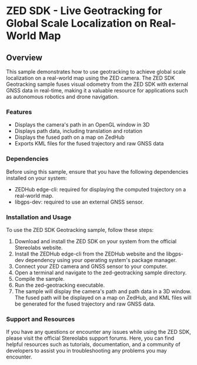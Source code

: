 # ZED SDK - Live Geotracking for Global Scale Localization on Real-World Map

## Overview

This sample demonstrates how to use geotracking to achieve global scale localization on a real-world map using the ZED camera. The ZED SDK Geotracking sample fuses visual odometry from the ZED SDK with external GNSS data in real-time, making it a valuable resource for applications such as autonomous robotics and drone navigation.

### Features

- Displays the camera's path in an OpenGL window in 3D
- Displays path data, including translation and rotation
- Displays the fused path on a map on ZedHub
- Exports KML files for the fused trajectory and raw GNSS data

### Dependencies

Before using this sample, ensure that you have the following dependencies installed on your system:
- ZEDHub edge-cli: required for displaying the computed trajectory on a real-world map.
- libgps-dev: required to use an external GNSS sensor.

### Installation and Usage

To use the ZED SDK Geotracking sample, follow these steps:
1. Download and install the ZED SDK on your system from the official Stereolabs website.
2. Install the ZEDHub edge-cli from the ZEDHub website and the libgps-dev dependency using your operating system's package manager.
3. Connect your ZED camera and GNSS sensor to your computer.
4. Open a terminal and navigate to the zed-geotracking sample directory.
5. Compile the sample.
6. Run the zed-geotracking executable.
7. The sample will display the camera's path and path data in a 3D window. The fused path will be displayed on a map on ZedHub, and KML files will be generated for the fused trajectory and raw GNSS data.

### Support and Resources

If you have any questions or encounter any issues while using the ZED SDK, please visit the official Stereolabs support forums. Here, you can find helpful resources such as tutorials, documentation, and a community of developers to assist you in troubleshooting any problems you may encounter.

